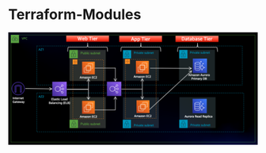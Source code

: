 # Terraform-Modules

<img src="https://github.com/Nisha318/Nisha318.github.io/blob/master/assets/images/aws/aws-three-tier-vpc.png">
